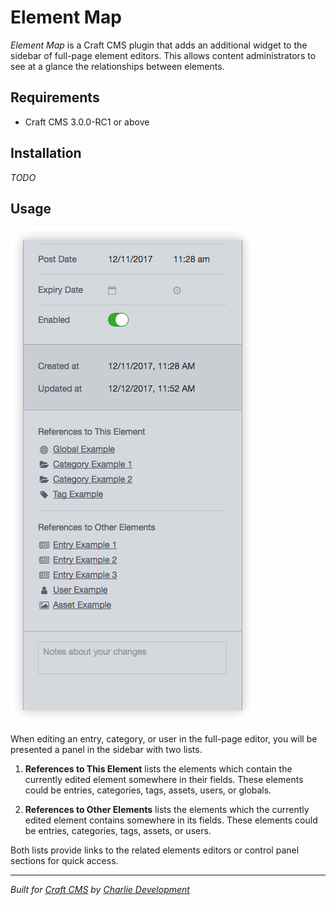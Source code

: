# Element Map

*Element Map* is a Craft CMS plugin that adds an additional widget to the sidebar of full-page element editors. This allows content administrators to see at a glance the relationships between elements.

## Requirements

* Craft CMS 3.0.0-RC1 or above

## Installation

_TODO_

## Usage

![Screenshot of the element map sidebar](./resources/element-map-sidebar.png)

When editing an entry, category, or user in the full-page editor, you will be presented a panel in the sidebar with two lists.

1. **References to This Element** lists the elements which contain the currently edited element somewhere in their fields. These elements could be entries, categories, tags, assets, users, or globals.

2. **References to Other Elements** lists the elements which the currently edited element contains somewhere in its fields. These elements could be entries, categories, tags, assets, or users.

Both lists provide links to the related elements editors or control panel sections for quick access.

---

*Built for [Craft CMS](https://craftcms.com/) by [Charlie Development](http://charliedev.com/)*
